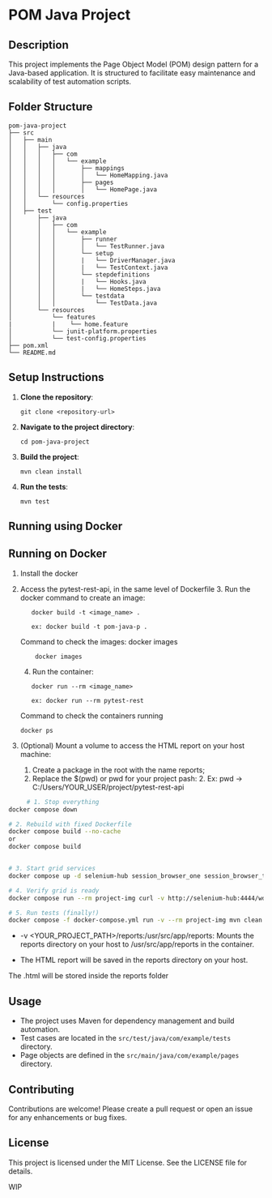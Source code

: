 # POM Java Project

## Description
This project implements the Page Object Model (POM) design pattern for a Java-based application. It is structured to facilitate easy maintenance and scalability of test automation scripts.

## Folder Structure
```
pom-java-project
├── src
│   ├── main
│   │   ├── java
│   │   │   ├── com
│   │   │   │   └── example
│   │   │   │       ├── mappings
│   │   │   │       │   └── HomeMapping.java
│   │   │   │       ├── pages
│   │   │   │       │   └── HomePage.java
│   │   └── resources
│   │       └── config.properties
│   ├── test
│       ├── java
│       │   ├── com
│       │   │   └── example
│       │   │       ├── runner
│       │   │       │   └── TestRunner.java
│       │   │       └── setup
│       │   │       |   └── DriverManager.java
│       │   │       |   └── TestContext.java
│       │   │       └── stepdefinitions
│       │   │       |   └── Hooks.java
│       │   │       |   └── HomeSteps.java
│       │   │       └── testdata
│       │   │           └── TestData.java
│       └── resources
│           └── features
|           |    └── home.feature
│           └── junit-platform.properties
│           └── test-config.properties
├── pom.xml
└── README.md
```

## Setup Instructions
1. **Clone the repository**: 
   ```
   git clone <repository-url>
   ```
2. **Navigate to the project directory**:
   ```
   cd pom-java-project
   ```
3. **Build the project**:
   ```
   mvn clean install
   ```
4. **Run the tests**:
   ```
   mvn test
   ```

## Running using Docker
## Running on Docker
1. Install the docker
2. Access the pytest-rest-api, in the same level of Dockerfile
   3. Run the docker command to create an image:
   ```
      docker build -t <image_name> .

      ex: docker build -t pom-java-p .
   ```
   Command to check the images: docker images
    ```
        docker images
   ```
   4. Run the container:
   ```
      docker run --rm <image_name>
      
      ex: docker run --rm pytest-rest
   ```
   Command to check the containers running
   ```
   docker ps
   ```
3. (Optional) Mount a volume to access the HTML report on your host machine:

   1. Create a package in the root with the name reports;
   2. Replace the $(pwd) or pwd for your project pash:
      2. Ex: pwd -> C:/Users/YOUR_USER/project/pytest-rest-api
```bash
     # 1. Stop everything
docker compose down

# 2. Rebuild with fixed Dockerfile
docker compose build --no-cache 
or 
docker compose build


# 3. Start grid services
docker compose up -d selenium-hub session_browser_one session_browser_two

# 4. Verify grid is ready
docker compose run --rm project-img curl -v http://selenium-hub:4444/wd/hub/status

# 5. Run tests (finally!)
docker compose -f docker-compose.yml run -v --rm project-img mvn clean test -DexecutionMode=grid -DgridUrl=http://selenium-hub:4444/wd/hub -X
```
- -v <YOUR_PROJECT_PATH>/reports:/usr/src/app/reports: Mounts the reports directory on your host to /usr/src/app/reports in the container.

- The HTML report will be saved in the reports directory on your host.

The .html will be stored inside the reports folder
## Usage
- The project uses Maven for dependency management and build automation.
- Test cases are located in the `src/test/java/com/example/tests` directory.
- Page objects are defined in the `src/main/java/com/example/pages` directory.

## Contributing
Contributions are welcome! Please create a pull request or open an issue for any enhancements or bug fixes.

## License
This project is licensed under the MIT License. See the LICENSE file for details.

WIP